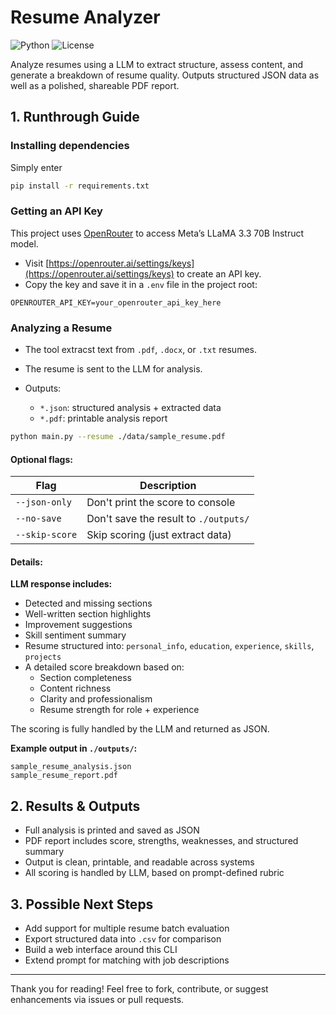 # Resume Analyzer

![Python](https://img.shields.io/badge/Python-3.10-blue)
![License](https://img.shields.io/badge/license-MIT-green)

Analyze resumes using a LLM to extract structure, assess content, and generate a breakdown of resume quality. Outputs structured JSON data as well as a polished, shareable PDF report.

## 1. Runthrough Guide

### **Installing dependencies**
Simply enter
```sh
pip install -r requirements.txt
```


### **Getting an API Key**

This project uses [OpenRouter](https://openrouter.ai/) to access Meta’s LLaMA 3.3 70B Instruct model.

* Visit [https://openrouter.ai/settings/keys](https://openrouter.ai/settings/keys) to create an API key.
* Copy the key and save it in a `.env` file in the project root:

```dotenv
OPENROUTER_API_KEY=your_openrouter_api_key_here
```


### **Analyzing a Resume**

* The tool extracst text from `.pdf`, `.docx`, or `.txt` resumes.
* The resume is sent to the LLM for analysis.
* Outputs:

  * `*.json`: structured analysis + extracted data
  * `*.pdf`: printable analysis report

```sh
python main.py --resume ./data/sample_resume.pdf
```

#### Optional flags:

| Flag           | Description                           |
| -------------- | ------------------------------------- |
| `--json-only`  | Don't print the score to console      |
| `--no-save`    | Don't save the result to `./outputs/` |
| `--skip-score` | Skip scoring (just extract data)      |


#### Details:

**LLM response includes:**

* Detected and missing sections
* Well-written section highlights
* Improvement suggestions
* Skill sentiment summary
* Resume structured into: `personal_info`, `education`, `experience`, `skills`, `projects`
* A detailed score breakdown based on:
  * Section completeness
  * Content richness
  * Clarity and professionalism
  * Resume strength for role + experience

The scoring is fully handled by the LLM and returned as JSON.

**Example output in `./outputs/`:**

```
sample_resume_analysis.json
sample_resume_report.pdf
```


## 2. Results & Outputs

* Full analysis is printed and saved as JSON
* PDF report includes score, strengths, weaknesses, and structured summary
* Output is clean, printable, and readable across systems
* All scoring is handled by LLM, based on prompt-defined rubric


## 3. Possible Next Steps

* Add support for multiple resume batch evaluation
* Export structured data into `.csv` for comparison
* Build a web interface around this CLI
* Extend prompt for matching with job descriptions
---

Thank you for reading! Feel free to fork, contribute, or suggest enhancements via issues or pull requests.